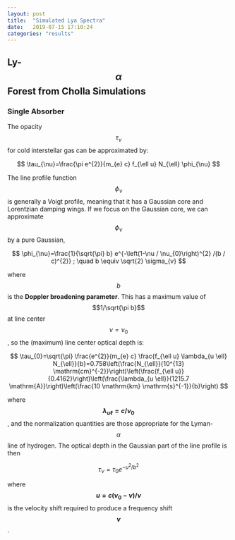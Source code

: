 ```yaml
---
layout: post
title:  "Simulated Lya Spectra"
date:   2019-07-15 17:10:24 
categories: "results"
---
```



## Ly-$$\alpha$$ Forest from Cholla Simulations

### Single Absorber 

The opacity $$\tau_{\nu}$$ for cold interstellar gas can be approximated by:

$$
\tau_{\nu}=\frac{\pi e^{2}}{m_{e} c} f_{\ell u} N_{\ell} \phi_{\nu}
$$


The line profile function $$\phi_{\nu}$$ is generally a Voigt profile, meaning that it has a Gaussian
core and Lorentzian damping wings. If we focus on the  Gaussian core, we can approximate
$$\phi_{\nu}$$ by a pure Gaussian, 

$$
\phi_{\nu}=\frac{1}{\sqrt{\pi} b} e^{-\left(1-\nu / \nu_{0}\right)^{2} /(b / c)^{2}} ; \quad b \equiv \sqrt{2} \sigma_{v}
$$

where $$b$$ is the **Doppler broadening parameter**. This has a maximum value of $$1/\sqrt{\pi b}$$
at line center $$\nu=\nu_0$$ , so the (maximum) line center optical depth is:

$$
\tau_{0}=\sqrt{\pi} \frac{e^{2}}{m_{e} c} \frac{f_{\ell u} \lambda_{u \ell} N_{\ell}}{b}=0.758\left(\frac{N_{\ell}}{10^{13} \mathrm{cm}^{-2}}\right)\left(\frac{f_{\ell u}}{0.4162}\right)\left(\frac{\lambda_{u \ell}}{1215.7 \mathrm{A}}\right)\left(\frac{10 \mathrm{km} \mathrm{s}^{-1}}{b}\right)
$$

where **$$\lambda_{u \ell} = c/\nu_0$$** , and the normalization quantities are
those appropriate for the Lyman-$$\alpha$$ line of hydrogen. The optical depth in the
Gaussian part of the line profile is then

$$
\tau_{\nu}=\tau_{0} e^{-u^{2} / b^{2}}
$$

where **$$u=c(\nu_0 - \nu)/\nu $$** is the velocity shift required to produce a frequency shift **$$\nu$$**.